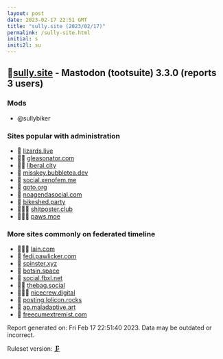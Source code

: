 ```yaml
---
layout: post
date: 2023-02-17 22:51 GMT
title: "sully.site (2023/02/17)"
permalink: /sully-site.html
initial: s
initi2l: su
---
```


## 💉[sully.site](https://sully.site) - Mastodon (tootsuite) 3.3.0 (reports 3 users)

### Mods
 * @sullybiker

### Sites popular with administration

* 🦝 [lizards.live](/lizards-live.html)
* 🦝🧸 [gleasonator.com](/gleasonator-com.html)
* 🦝💉 [liberal.city](/liberal-city.html)
* 🐘 [misskey.bubbletea.dev](/misskey-bubbletea-dev.html)
* 🐘 [social.xenofem.me](/social-xenofem-me.html)
* 🦝 [qoto.org](/qoto-org.html)
* 💉 [noagendasocial.com](/noagendasocial-com.html)
* 🦝 [bikeshed.party](/bikeshed-party.html)
* 🦝🧸💉 [shitposter.club](/shitposter-club.html)
* 🦝🧸💉 [paws.moe](/paws-moe.html)

### More sites commonly on federated timeline

* 🦝🧸💉 [lain.com](/lain-com.html)
* 🐘 [fedi.pawlicker.com](/fedi-pawlicker-com.html)
* 🦝 [spinster.xyz](/spinster-xyz.html)
* 🐘 [botsin.space](/botsin-space.html)
* 🐘 [social.fbxl.net](/social-fbxl-net.html)
* 🦝💉 [thebag.social](/thebag-social.html)
* 🦝🧸💉 [nicecrew.digital](/nicecrew-digital.html)
* 🐘 [posting.lolicon.rocks](/posting-lolicon-rocks.html)
* 🐘 [ap.maladaptive.art](/ap-maladaptive-art.html)
* 🦝 [freecumextremist.com](/freecumextremist-com.html)

Report generated on: Fri Feb 17 22:51:40 2023. Data may be outdated or incorrect.

Ruleset version: [🗜](/version-clamp)
